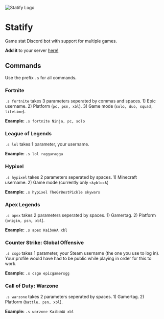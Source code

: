 ![Statify Logo](https://cdn.discordapp.com/avatars/723412441475580065/136cfc457808bcce37601b441650aeea.webp?size=128)
# Statify 
Game stat Discord bot with support for multiple games.

**Add it** to your server [here!](https://discord.com/oauth2/authorize?client_id=723412441475580065&scope=bot&permissions=265216)

## Commands
Use the prefix `.s` for all commands.

### Fortnite
`.s fortnite` takes 3 parameters seperated by commas and spaces. 1) Epic username. 2) Platform (`pc, psn, xbl`). 3) Game mode (`solo, duo, squad, lifetime`).

**Example:** `.s fortnite Ninja, pc, solo`

### League of Legends
`.s lol` takes 1 parameter, your username.

**Example:** `.s lol raggaragga`

### Hypixel
`.s hypixel` takes 2 parameters seperated by spaces. 1) Minecraft username. 2) Game mode (currently only `skyblock`)

**Example:** `.s hypixel TheGr8estPickle skywars`

### Apex Legends
`.s apex` takes 2 parameters seperated by spaces. 1) Gamertag. 2) Platform (`origin, psn, xbl`).

**Example:** `.s apex KaiboWA xbl`

### Counter Strike: Global Offensive
`.s csgo` takes 1 parameter, your Steam username (the one you use to log in). Your profile would have had to be public while playing in order for this to work.

**Example:** `.s csgo epicgamersgg`

### Call of Duty: Warzone
`.s warzone` takes 2 parameters seperated by spaces. 1) Gamertag. 2) Platform  (`battle, psn, xbl`).

**Example:** `.s warzone KaiboWA xbl`

